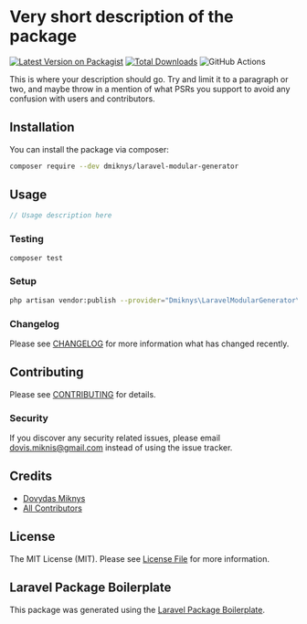 # Very short description of the package

[![Latest Version on Packagist](https://img.shields.io/packagist/v/dmiknys/laravel-modular-generator.svg?style=flat-square)](https://packagist.org/packages/dmiknys/laravel-modular-generator)
[![Total Downloads](https://img.shields.io/packagist/dt/dmiknys/laravel-modular-generator.svg?style=flat-square)](https://packagist.org/packages/dmiknys/laravel-modular-generator)
![GitHub Actions](https://github.com/dmiknys/laravel-modular-generator/actions/workflows/main.yml/badge.svg)

This is where your description should go. Try and limit it to a paragraph or two, and maybe throw in a mention of what PSRs you support to avoid any confusion with users and contributors.

## Installation

You can install the package via composer:

```bash
composer require --dev dmiknys/laravel-modular-generator
```

## Usage

```php
// Usage description here
```

### Testing

```bash
composer test
```

### Setup

```bash
php artisan vendor:publish --provider="Dmiknys\LaravelModularGenerator\Providers\LaravelModularGeneratorServiceProvider" --tag="config"
```

### Changelog

Please see [CHANGELOG](CHANGELOG.md) for more information what has changed recently.

## Contributing

Please see [CONTRIBUTING](CONTRIBUTING.md) for details.

### Security

If you discover any security related issues, please email dovis.miknis@gmail.com instead of using the issue tracker.

## Credits

-   [Dovydas Miknys](https://github.com/dmiknys)
-   [All Contributors](../../contributors)

## License

The MIT License (MIT). Please see [License File](LICENSE.md) for more information.

## Laravel Package Boilerplate

This package was generated using the [Laravel Package Boilerplate](https://laravelpackageboilerplate.com).
